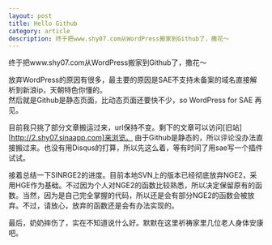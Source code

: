 ```yaml
---
layout: post
title: Hello Github
category: article
description: 终于把www.shy07.com从WordPress搬家到Github了，撒花～
---
```


终于把www.shy07.com从WordPress搬家到Github了，撒花～  

放弃WordPress的原因有很多，最主要的原因是SAE不支持未备案的域名直接解析到新浪ip，天朝特色你懂的。  
然后就是Github是静态页面，比动态页面还要快不少，so WordPress for SAE 再见。  

目前我只挑了部分文章搬运过来，url保持不变。剩下的文章可以访问[旧站][http://2.shy07.sinaapp.com]来浏览。
由于Github是静态的，所以评论没办法直接搬过来。也没有用Disqus的打算，所以先这么着，等有时间了用sae写一个插件试试。  

接着总结一下SINRGE2的进度。目前本地SVN上的版本已经彻底放弃NGE2，采用HGE作为基础。不过因为个人对NGE2的函数比较熟悉，所以决定保留原有的函数。当然，因为是自己完全掌握的代码，所以还是会有部分NGE2的函数会被放弃。不过，请放心，放弃的函数还是会有办法实现的。  

最后，奶奶摔伤了，实在不知道说什么好。默默在这里祈祷家里几位老人身体安康吧。


